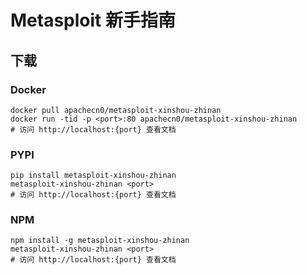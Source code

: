 # Metasploit 新手指南

## 下载

### Docker

```
docker pull apachecn0/metasploit-xinshou-zhinan
docker run -tid -p <port>:80 apachecn0/metasploit-xinshou-zhinan
# 访问 http://localhost:{port} 查看文档
```

### PYPI

```
pip install metasploit-xinshou-zhinan
metasploit-xinshou-zhinan <port>
# 访问 http://localhost:{port} 查看文档
```

### NPM

```
npm install -g metasploit-xinshou-zhinan
metasploit-xinshou-zhinan <port>
# 访问 http://localhost:{port} 查看文档
```